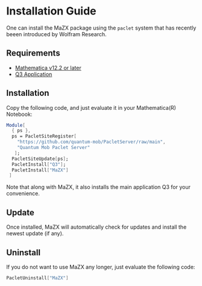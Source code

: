 # Installation Guide

One can install the MaZX package using the `paclet` system that has recently beeen introduced by Wolfram Research.

## Requirements

* [Mathematica v12.2 or later](https://www.wolfram.com/mathematica)
* [Q3 Application](https://github.com/quantum-mob/Q3)


## Installation

Copy the following code, and just evaluate it in your Mathematica(R) Notebook:

```Mathematica
Module[
  { ps },
  ps = PacletSiteRegister[
    "https://github.com/quantum-mob/PacletServer/raw/main",
    "Quantum Mob Paclet Server"
   ];
  PacletSiteUpdate[ps];
  PacletInstall["Q3"];
  PacletInstall["MaZX"]
 ]
```

Note that along with MaZX, it also installs the main application Q3 for your convenience.


## Update

Once installed, MaZX will automatically check for updates and install the newest update (if any).

## Uninstall

If you do not want to use MaZX any longer, just evaluate the following code:

```Mathematica
PacletUninstall["MaZX"]
```
